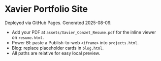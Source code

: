 # Xavier Portfolio Site

Deployed via GitHub Pages. Generated 2025-08-09.

- Add your PDF at `assets/Xavier_Conzet_Resume.pdf` for the inline viewer on `resume.html`.
- Power BI: paste a Publish-to-web `<iframe>` into `projects.html`.
- Blog: replace placeholder cards in `blog.html`.
- All paths are relative for easy local preview.
  
